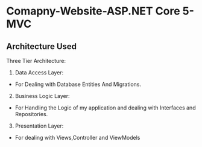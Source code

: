 # Comapny-Website-ASP.NET Core 5-MVC

## Architecture Used
Three Tier Architecture:
1. Data Access Layer:
  - For Dealing with Database Entities And Migrations.
2. Business Logic Layer:
  - For Handling the Logic of my application and dealing with Interfaces and Repositories.
3. Presentation Layer:
  - For dealing with Views,Controller and ViewModels 

